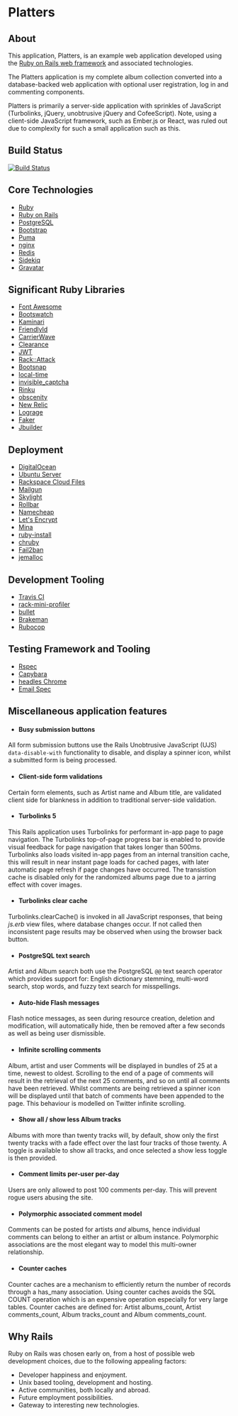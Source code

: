 Platters
========

About
-----

This application, Platters, is an example web application developed using the
[Ruby on Rails web framework](http://rubyonrails.org) and associated technologies.

The Platters application is my complete album collection converted into a
database-backed web application with optional user registration, log in and
commenting components.

Platters is primarily a server-side application with sprinkles of JavaScript
(Turbolinks, jQuery, unobtrusive jQuery and CofeeScript). Note, using a
client-side JavaScript framework, such as Ember.js or React, was ruled out due
to complexity for such a small application such as this.

Build Status
------------

[![Build Status](https://travis-ci.org/bluz71/platters.svg?branch=master)](https://travis-ci.org/bluz71/platters)

Core Technologies
-----------------

* [Ruby](https://www.ruby-lang.org)
* [Ruby on Rails](http://rubyonrails.org)
* [PostgreSQL](https://www.postgresql.org)
* [Bootstrap](https://getbootstrap.com)
* [Puma](http://puma.io)
* [nginx](https://nginx.org)
* [Redis](http://redis.io)
* [Sidekiq](http://sidekiq.org)
* [Gravatar](https://gravatar.com)

Significant Ruby Libraries
--------------------------

* [Font Awesome](http://fontawesome.io)
* [Bootswatch](https://bootswatch.com)
* [Kaminari](https://github.com/amatsuda/kaminari)
* [FriendlyId](https://github.com/norman/friendly_id)
* [CarrierWave](https://github.com/carrierwaveuploader/carrierwave)
* [Clearance](https://github.com/thoughtbot/clearance)
* [JWT](https://github.com/jwt/ruby-jwt)
* [Rack::Attack](https://github.com/kickstarter/rack-attack)
* [Bootsnap](https://github.com/Shopify/bootsnap)
* [local-time](https://github.com/basecamp/local_time)
* [invisible_captcha](https://github.com/markets/invisible_captcha)
* [Rinku](https://github.com/vmg/rinku)
* [obscenity](https://github.com/tjackiw/obscenity)
* [New Relic](https://github.com/newrelic/rpm)
* [Lograge](https://github.com/roidrage/lograge)
* [Faker](https://github.com/stympy/faker)
* [Jbuilder](https://github.com/rails/jbuilder)

Deployment
----------

* [DigitalOcean](https://www.digitalocean.com)
* [Ubuntu Server](http://www.ubuntu.com/server)
* [Rackspace Cloud Files](https://www.rackspace.com/en-au/cloud/files)
* [Mailgun](https://www.mailgun.com)
* [Skylight](https://skylight.io)
* [Rollbar](https://rollbar.com)
* [Namecheap](https://rollbar.com)
* [Let's Encrypt](https://letsencrypt.org)
* [Mina](http://nadarei.co/mina)
* [ruby-install](https://github.com/postmodern/ruby-install)
* [chruby](https://github.com/postmodern/chruby)
* [Fail2ban](http://www.fail2ban.org)
* [jemalloc](https://github.com/jemalloc/jemalloc)

Development Tooling
-------------------

* [Travis CI](https://travis-ci.org/bluz71/platters)
* [rack-mini-profiler](http://miniprofiler.com)
* [bullet](https://github.com/flyerhzm/bullet)
* [Brakeman](http://brakemanscanner.org)
* [Rubocop](https://github.com/bbatsov/rubocop)

Testing Framework and Tooling
-----------------------------

* [Rspec](http://rspec.info)
* [Capybara](https://github.com/jnicklas/capybara)
* [headles Chrome](https://bluz71.github.io/2017/10/01/rails-specs-using-capybara-with-headless-chrome.html)
* [Email Spec](https://github.com/email-spec/email-spec)

Miscellaneous application features
----------------------------------

* #### Busy submission buttons
All form submission buttons use the Rails Unobtrusive JavaScript (UJS)
`data-disable-with` functionality to disable, and display a spinner icon,
whilst a submitted form is being processed.

* #### Client-side form validations
Certain form elements, such as Artist name and Album title, are validated
client side for blankness in addition to traditional server-side
validation.

* #### Turbolinks 5
This Rails application uses Turbolinks for performant in-app page to page
navigation. The Turbolinks top-of-page progress bar is enabled to provide
visual feedback for page navigation that takes longer than 500ms.
Turbolinks also loads visited in-app pages from an internal transition
cache, this will result in near instant page loads for cached pages, with
later automatic page refresh if page changes have occurred. The transistion
cache is disabled only for the randomized albums page due to a jarring
effect with cover images.

* #### Turbolinks clear cache
Turbolinks.clearCache() is invoked in all JavaScript responses, that being
*js.erb* view files, where database changes occur. If not called then
inconsistent page results may be observed when using the browser back
button.

* #### PostgreSQL text search
Artist and Album search both use the PostgreSQL `@@` text search operator
which provides support for: English dictionary stemming, multi-word search,
stop words, and fuzzy text search for misspellings.

* #### Auto-hide Flash messages
Flash notice messages, as seen during resource creation, deletion and
modification, will automatically hide, then be removed after a few seconds
as well as being user dismissible.

* #### Infinite scrolling comments
Album, artist and user Comments will be displayed in bundles of 25 at a
time, newest to oldest. Scrolling to the end of a page of comments will
result in the retrieval of the next 25 comments, and so on until all
comments have been retrieved. Whilst comments are being retrieved a
spinner icon will be displayed until that batch of comments have been
appended to the page. This behaviour is modelled on Twitter infinite
scrolling.

* #### Show all / show less Album tracks
Albums with more than twenty tracks will, by default, show only the first
twenty tracks with a fade effect over the last four tracks of those twenty.
A toggle is available to show all tracks, and once selected a show less
toggle is then provided.

* #### Comment limits per-user per-day
Users are only allowed to post 100 comments per-day. This will prevent
rogue users abusing the site.

* #### Polymorphic associated comment model
Comments can be posted for artists *and* albums, hence individual comments
can belong to either an artist or album instance. Polymorphic associations
are the most elegant way to model this multi-owner relationship.

* #### Counter caches
Counter caches are a mechanism to efficiently return the number of records
through a has_many association. Using counter caches avoids the SQL COUNT
operation which is an expensive operation especially for very large tables.
Counter caches are defined for: Artist albums_count, Artist comments_count,
Album tracks_count and Album comments_count.

Why Rails
---------

Ruby on Rails was chosen early on, from a host of possible web development
choices, due to the following appealing factors:

* Developer happiness and enjoyment.
* Unix based tooling, development and hosting.
* Active communities, both locally and abroad.
* Future employment possibilities.
* Gateway to interesting new technologies.
